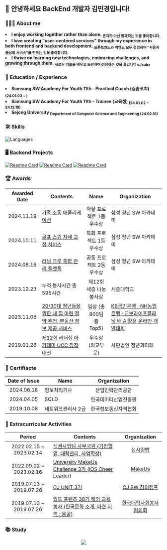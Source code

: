 ## 👋 안녕하세요 BackEnd 개발자 김민경입니다!

<h3>👩🏻‍💻 About me</h3>

<li><b> I enjoy working together rather than alone. <sub>혼자가 아닌 함께하는 것을 좋아합니다.</sub></b></li>
<li><b> I love creating "user-centered services" through my experience in both frontend and backend development. <sub>프론트엔드와 백엔드 모두 경험하며 "사용자 중심의 서비스"를 만드는 것을 좋아합니다.</sub></b></li>
<li><b> I thrive on learning new technologies, embracing challenges, and growing through them. <sub>새로운 기술을 배우고 도전하며 성장하는 것을 즐깁니다<./sub></b></li>

<h3>🏫 Education / Experience</h3>

<li><b> Samsung SW Academy For Youth 11th - Practical Coach (실습코치) <sub>(24.01.03 ~ )</sub></b></li>
<li><b> Samsung SW Academy For Youth 11th - Trainee (교육생) <sub>(24.01.02 ~ 24.12.19)</sub></b></li>
<li><b> Sejong University <sub>Department of Computer Science and Engineering</sub> <sub>(24.02.16)</sub></b></li>

<h3>🛠️ Skills</h3>

![Languages](https://skillicons.dev/icons?i=c,java,kotlin,swift,spring,aws,docker,nginx,mysql,redis,postman,github,gitlab,jenkins)

<h3>🖥️ Backend Projects</h3>

[![Readme Card](https://github-readme-stats.vercel.app/api/pin/?username=LeeJonSaBae&repo=GoodShot)](https://github.com/LeeJonSaBae/GoodShot)
[![Readme Card](https://github-readme-stats.vercel.app/api/pin/?username=LuckyCoockie&repo=CrewIn)](https://github.com/LuckyCoockie/CrewIn)
[![Readme Card](https://github-readme-stats.vercel.app/api/pin/?username=SSAFY-D108-Familring&repo=Familring)](https://github.com/SSAFY-D108-Familring/Familring)

<h3>🏆 Awards </h3>

|Awarded Date|Contents|Name|Organization|
|:-:|---|:-:|---|
|2024.11.19|[가족 소통 애플리케이션](https://github.com/SSAFY-D108-Familring/Familring)|자율 프로젝트 1등 우수상|삼성 청년 SW 아카데미|
|2024.10.11|[골프 스윙 자세 교정 서비스](https://github.com/LeeJonSaBae/GoodShot)|특화 프로젝트 1등 우수상|삼성 청년 SW 아카데미|
|2024.08.16|[러닝 크루 통합 관리 플랫폼](https://github.com/LuckyCoockie/CrewIn)|공통 프로젝트 2등 우수상|삼성 청년 SW 아카데미|
|2023.12.23|누적 봉사시간 총 595시간|제12회 세종 나눔 봉사상|세종대학교|
|2023.11.08|[20/30대 청년들을 위한 내 집 마련 청약 추천, 부동산 정보 제공 서비스](https://github.com/Eunice991217/Hous-ing-iOS)|입상 (총 800팀 중 Top5)|[KB국민은행 · NH농협은행 · 교보라이프플래닛 배 AI활용 온라인 개발대회](https://www.synctree101.com/syncathon/main)|
|2019.01.26|[제12회 리더십 아카데미 UCC 창작대전](https://youtu.be/iVHXTtJQYf4?si=Wra1-e_5FJFcLuZX)|우수상 (외교부문)|사단법인 청년과미래|

<h3>📂 Certifiacte </h3>

|Date of Issue|Name|Organization|
|:-:|---|:-:|
|2024.06.18|정보처리기사|산업인력관리공단|
|2024.04.05|SQLD|한국데이터산업진흥원|
|2019.10.08|네트워크관리사 2급|한국정보통신자격협회|

<h3>📑 Extracurricular Activities</h3> 

|Period|Contents|Organization|
|:-:|---|:-:|
|2022.02.15 ~ 2023.02.14|[식권사업팀 사무국원 (기업협업, 대학관리, 사업확장)](https://glamorous-crocodile-f4c.notion.site/b0203a8952d648f2870611ca64129a6a?pvs=4)|[십시일밥](http://tenspoon.org/)|
|2022.09.02 ~ 2023.02.16|[University MakeUs Challenge 3기 (iOS Cheer Leader)](https://github.com/Eunice991217/UMC_3rd-iOS)|[MakeUs](https://www.makeus.in/umc)|
|2019.07.13 ~ 2019.07.26|[CJ UNIT 3기](https://glamorous-crocodile-f4c.notion.site/CJ-UNIT-3-7c0e5df425bd413faa18268ecf69a293?pvs=4)|[CJ SW 창의캠프](https://www.cjolivenetworks.co.kr/sustainability/contribution/education_volunteers)|
|2019.07.13 ~ 2019.07.26|[월드 프렌즈 38기 해외 교육 봉사 (한국문화 소개, 파견 지역 : 몽골)](https://youtu.be/fX8BF7IT8Bw?si=UgE1rvYMnbb3grhx)|[한국대학사회봉사협의회](https://www.kucss.or.kr/)|

<h3>📚 Study</h3>

<center>
  <a href="https://solved.ac/profile/org9899"><img src="https://github-readme-solvedac-hyp3rflow.vercel.app/api/?handle=org9899"></a>
</center>


